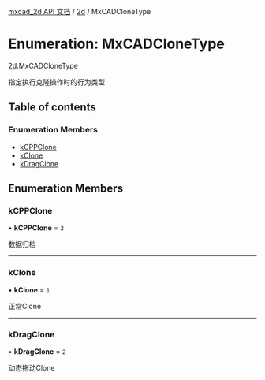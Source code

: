 [mxcad_2d API 文档](../README.md) / [2d](../modules/2d.md) / MxCADCloneType

# Enumeration: MxCADCloneType

[2d](../modules/2d.md).MxCADCloneType

指定执行克隆操作时的行为类型

## Table of contents

### Enumeration Members

- [kCPPClone](2d.MxCADCloneType.md#kcppclone)
- [kClone](2d.MxCADCloneType.md#kclone)
- [kDragClone](2d.MxCADCloneType.md#kdragclone)

## Enumeration Members

### kCPPClone

• **kCPPClone** = ``3``

数据归档

___

### kClone

• **kClone** = ``1``

正常Clone

___

### kDragClone

• **kDragClone** = ``2``

动态拖动Clone
